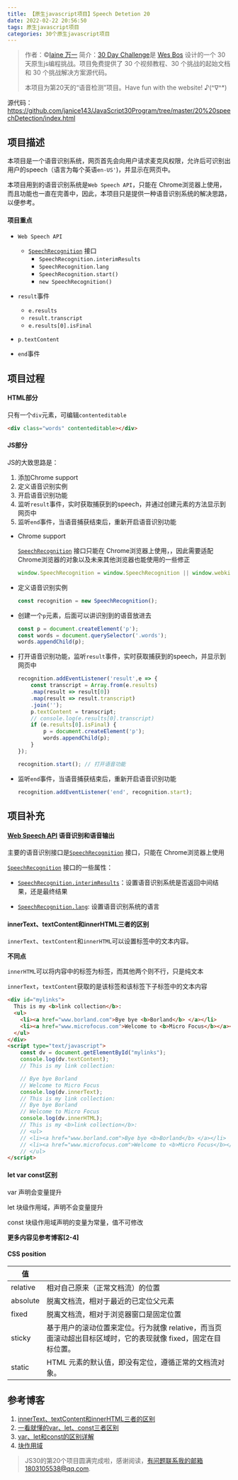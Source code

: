 ```yaml
---
title: 【原生javascript项目】Speech Detetion 20
date: 2022-02-22 20:56:50
tags: 原生javascript项目
categories: 30个原生javascript项目
---
```


> 作者：©[Iaine 万一](https://github.com/janice143?tab=repositories)
> 简介：[30 Day Challenge](https://courses.wesbos.com/account)是 [Wes Bos](https://github.com/wesbos) 设计的一个 30 天原生js编程挑战。项目免费提供了 30 个视频教程、30 个挑战的起始文档和 30 个挑战解决方案源代码。
>
> 本项目为第20天的“语音检测”项目。Have fun with the website! ♪(^∇^*)

源代码：https://github.com/janice143/JavaScript30Program/tree/master/20%20speechDetection/index.html

## 项目描述

本项目是一个语音识别系统，网页首先会向用户请求麦克风权限，允许后可识别出用户的speech（语言为每个英语`en-US'`)，并显示在网页中。

本项目用到的语音识别系统是`Web Speech API`，只能在 Chrome浏览器上使用，而且功能也一直在完善中，因此，本项目只是提供一种语音识别系统的解决思路，以便参考。

#### 项目重点

- `Web Speech API`
  - [`SpeechRecognition`](https://developer.mozilla.org/en-US/docs/Web/API/SpeechRecognition) 接口
    - `SpeechRecognition.interimResults`
    - `SpeechRecognition.lang`
    - `SpeechRecognition.start()`
    - `new SpeechRecognition()`
- `result`事件
  - `e.results`
  - `result.transcript`
  - `e.results[0].isFinal`

- `p.textContent `
- `end`事件

## 项目过程

#### HTML部分

只有一个`div`元素，可编辑`contenteditable`

```html
<div class="words" contenteditable></div>
```

#### JS部分

JS的大致思路是：

1. 添加Chrome support
2. 定义语音识别实例
3. 开启语音识别功能
4. 监听`result`事件，实时获取捕获到的speech，并通过创建元素的方法显示到网页中
5. 监听`end`事件，当语音捕获结束后，重新开启语音识别功能

- Chrome support

  [`SpeechRecognition`](https://developer.mozilla.org/en-US/docs/Web/API/SpeechRecognition) 接口只能在 Chrome浏览器上使用，，因此需要适配Chrome浏览器的对象以及未来其他浏览器也能使用的一些修正

  ```javascript
  window.SpeechRecognition = window.SpeechRecognition || window.webkitSpeechRecognition;
  ```

- 定义语音识别实例

  ```javascript
  const recognition = new SpeechRecognition();
  ```

- 创建一个`p`元素，后面可以讲识别到的语音放进去

  ```javascript
  const p = document.createElement('p');
  const words = document.querySelector('.words');
  words.appendChild(p);
  ```

- 打开语音识别功能，监听`result`事件，实时获取捕获到的speech，并显示到网页中

  ```javascript
  recognition.addEventListener('result',e => {
      const transcript = Array.from(e.results)
      .map(result => result[0])
      .map(result => result.transcript)
      .join('');
      p.textContent = transcript;
      // console.log(e.results[0].transcript)
      if (e.results[0].isFinal) {
          p = document.createElement('p');
          words.appendChild(p);
      }
  });
  
  recognition.start(); // 打开语音功能
  ```

- 监听`end`事件，当语音捕获结束后，重新开启语音识别功能

  ```javascript
  recognition.addEventListener('end', recognition.start);
  ```

## 项目补充

#### [Web Speech API](https://developer.mozilla.org/en-US/docs/Web/API/Web_Speech_API/Using_the_Web_Speech_API) 语音识别和语音输出

主要的语音识别接口是[`SpeechRecognition`](https://developer.mozilla.org/en-US/docs/Web/API/SpeechRecognition) 接口，只能在 Chrome浏览器上使用

[`SpeechRecognition`](https://developer.mozilla.org/en-US/docs/Web/API/SpeechRecognition) 接口的一些属性：

- [`SpeechRecognition.interimResults`](https://developer.mozilla.org/en-US/docs/Web/API/SpeechRecognition/interimResults)：设置语音识别系统是否返回中间结果，还是最终结果

- [`SpeechRecognition.lang`](https://developer.mozilla.org/en-US/docs/Web/API/SpeechRecognition/lang): 设置语音识别系统的语言

#### innerText、textContent和innerHTML三者的区别

`innerText`、`textContent`和`innerHTML`可以设置标签中的文本内容。

**不同点**

`innerHTML`可以将内容中的标签为标签，而其他两个则不行，只是纯文本

`innerText`，`textContent`获取的是该标签和该标签下子标签中的文本内容

```html
<div id="mylinks">
  This is my <b>link collection</b>:
  <ul>
    <li><a href="www.borland.com">Bye bye <b>Borland</b> </a></li>
    <li><a href="www.microfocus.com">Welcome to <b>Micro Focus</b></a></li>
  </ul>
</div>
<script type="text/javascript">
    const dv = document.getElementById("mylinks");
    console.log(dv.textContent);        
    // This is my link collection:

    // Bye bye Borland 
    // Welcome to Micro Focus
    console.log(dv.innerText);
    // This is my link collection:
    // Bye bye Borland
    // Welcome to Micro Focus
    console.log(dv.innerHTML);
    // This is my <b>link collection</b>:
    // <ul>
    // <li><a href="www.borland.com">Bye bye <b>Borland</b> </a></li>
    // <li><a href="www.microfocus.com">Welcome to <b>Micro Focus</b></a></li>
    // </ul>       
</script>
```

#### let var const区别

var 声明会变量提升

let 块级作用域，声明不会变量提升

const 块级作用域声明的变量为常量，值不可修改

**更多内容见参考博客[2-4]**

#### CSS position

| 值       |                                                              |
| -------- | ------------------------------------------------------------ |
| relative | 相对自己原来（正常文档流）的位置                             |
| absolute | 脱离文档流，相对于最近的已定位父元素                         |
| fixed    | 脱离文档流，相对于浏览器窗口是固定位置                       |
| sticky   | 基于用户的滚动位置来定位。行为就像 relative，而当页面滚动超出目标区域时，它的表现就像 fixed，固定在目标位置。 |
| static   | HTML 元素的默认值，即没有定位，遵循正常的文档流对象。        |

## 参考博客

1. [innerText、textContent和innerHTML三者的区别](https://juejin.cn/post/6844903684317380616)
2. [一看就懂的var、let、const三者区别](https://juejin.cn/post/6925641096152399880)
3. [var、let和const的区别详解](https://www.cnblogs.com/JobsOfferings/p/varLetConst.html)
4. [块作用域](https://tsejx.github.io/javascript-guidebook/core-modules/executable-code-and-execution-contexts/compilation/blocks-as-scopes)

> JS30的第20个项目圆满完成啦，感谢阅读，有问题联系我的邮箱1803105538@qq.com.

